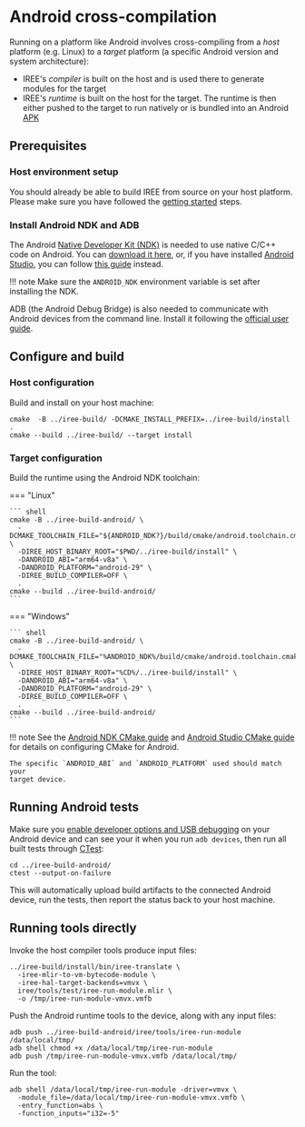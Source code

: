 # Android cross-compilation

Running on a platform like Android involves cross-compiling from a _host_
platform (e.g. Linux) to a _target_ platform (a specific Android version and
system architecture):

* IREE's _compiler_ is built on the host and is used there to generate modules
  for the target
* IREE's _runtime_ is built on the host for the target. The runtime is then
  either pushed to the target to run natively or is bundled into an Android
  [APK](https://en.wikipedia.org/wiki/Android_application_package)

## Prerequisites

### Host environment setup

You should already be able to build IREE from source on your host platform.
Please make sure you have followed the [getting started](./getting-started.md)
steps.

### Install Android NDK and ADB

The Android [Native Developer Kit (NDK)](https://developer.android.com/ndk) is
needed to use native C/C++ code on Android. You can
[download it here](https://developer.android.com/ndk/downloads), or, if you
have installed [Android Studio](https://developer.android.com/studio), you can
follow [this guide](https://developer.android.com/studio/projects/install-ndk)
instead.

!!! note
    Make sure the `ANDROID_NDK` environment variable is set after installing
    the NDK.

ADB (the Android Debug Bridge) is also needed to communicate with Android
devices from the command line. Install it following the
[official user guide](https://developer.android.com/studio/command-line/adb).

## Configure and build

### Host configuration

Build and install on your host machine:

``` shell
cmake  -B ../iree-build/ -DCMAKE_INSTALL_PREFIX=../iree-build/install .
cmake --build ../iree-build/ --target install
```

### Target configuration

Build the runtime using the Android NDK toolchain:

=== "Linux"

    ``` shell
    cmake -B ../iree-build-android/ \
      -DCMAKE_TOOLCHAIN_FILE="${ANDROID_NDK?}/build/cmake/android.toolchain.cmake" \
      -DIREE_HOST_BINARY_ROOT="$PWD/../iree-build/install" \
      -DANDROID_ABI="arm64-v8a" \
      -DANDROID_PLATFORM="android-29" \
      -DIREE_BUILD_COMPILER=OFF \
      .
    cmake --build ../iree-build-android/
    ```

=== "Windows"

    ``` shell
    cmake -B ../iree-build-android/ \
      -DCMAKE_TOOLCHAIN_FILE="%ANDROID_NDK%/build/cmake/android.toolchain.cmake" \
      -DIREE_HOST_BINARY_ROOT="%CD%/../iree-build/install" \
      -DANDROID_ABI="arm64-v8a" \
      -DANDROID_PLATFORM="android-29" \
      -DIREE_BUILD_COMPILER=OFF \
      .
    cmake --build ../iree-build-android/
    ```

!!! note
    See the
    [Android NDK CMake guide](https://developer.android.com/ndk/guides/cmake)
    and
    [Android Studio CMake guide](https://developer.android.com/studio/projects/configure-cmake)
    for details on configuring CMake for Android.

    The specific `ANDROID_ABI` and `ANDROID_PLATFORM` used should match your
    target device.

## Running Android tests

Make sure you
[enable developer options and USB debugging](https://developer.android.com/studio/debug/dev-options#enable)
on your Android device and can see your it when you run `adb devices`, then run
all built tests through
[CTest](https://gitlab.kitware.com/cmake/community/-/wikis/doc/ctest/Testing-With-CTest):

``` shell
cd ../iree-build-android/
ctest --output-on-failure
```

This will automatically upload build artifacts to the connected Android device,
run the tests, then report the status back to your host machine.

## Running tools directly

Invoke the host compiler tools produce input files:

``` shell
../iree-build/install/bin/iree-translate \
  -iree-mlir-to-vm-bytecode-module \
  -iree-hal-target-backends=vmvx \
  iree/tools/test/iree-run-module.mlir \
  -o /tmp/iree-run-module-vmvx.vmfb
```

Push the Android runtime tools to the device, along with any input files:

``` shell
adb push ../iree-build-android/iree/tools/iree-run-module /data/local/tmp/
adb shell chmod +x /data/local/tmp/iree-run-module
adb push /tmp/iree-run-module-vmvx.vmfb /data/local/tmp/
```

Run the tool:

``` shell
adb shell /data/local/tmp/iree-run-module -driver=vmvx \
  -module_file=/data/local/tmp/iree-run-module-vmvx.vmfb \
  -entry_function=abs \
  -function_inputs="i32=-5"
```

